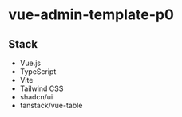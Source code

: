# vue-admin-template-p0

## Stack
- Vue.js
- TypeScript
- Vite
- Tailwind CSS
- shadcn/ui
- tanstack/vue-table
